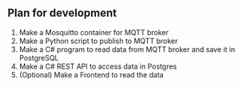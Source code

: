 ## Plan for development
1. Make a Mosquitto container for MQTT broker
2. Make a Python script to publish to MQTT broker
3. Make a C# program to read data from MQTT broker and save it in PostgreSQL
4. Make a C# REST API to access data in Postgres
5. (Optional) Make a Frontend to read the data
